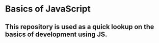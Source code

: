 # Basics of JavaScript

## This repository is used as a quick lookup on the basics of development using JS.
